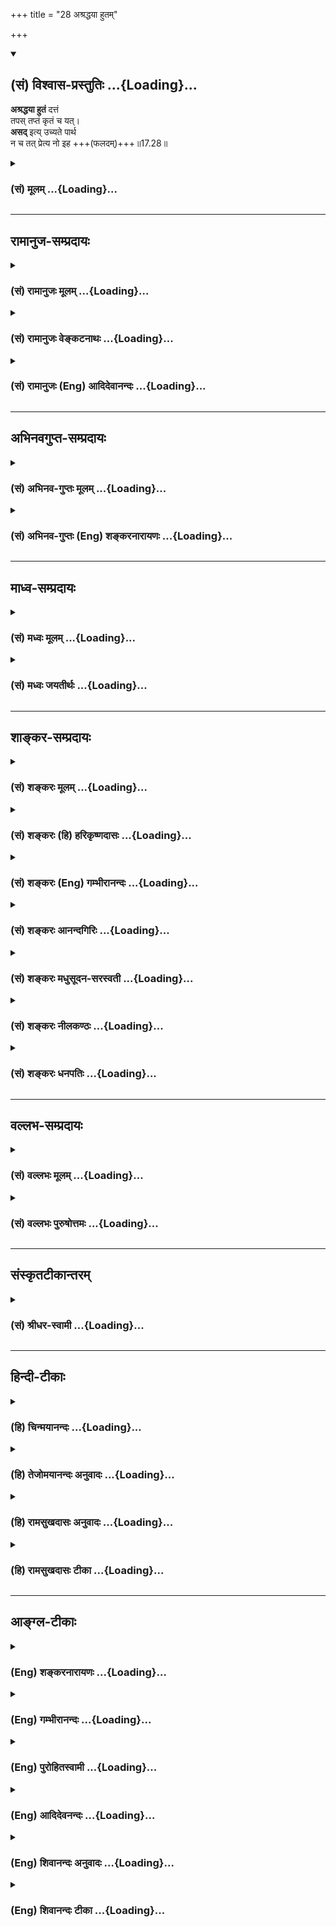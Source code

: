 +++
title = "28 अश्रद्धया हुतम्"

+++
<div class="js_include" newlevelforh1="2" title="(सं) विश्वास-प्रस्तुतिः" unfilled url="/mahAbhAratam/vyAsaH/shlokashaH/06-bhIShma-parva/03-bhagavad-gItA-parva/saMskRtam/vishvAsa-prastutiH/17_shraddhA-traya-vibhA/28_ashraddhayA_hutam.md">
<details open><summary><h2>(सं) विश्वास-प्रस्तुतिः ...{Loading}...</h2></summary>

**अश्रद्धया हुतं** दत्तं  
तपस् तप्तं कृतं च यत्।  
**असद्** इत्य् उच्यते पार्थ  
न च तत् प्रेत्य नो इह +++(फलदम्)+++॥17.28॥
</details>
</div>
<div class="js_include collapsed" newlevelforh1="3" title="(सं) मूलम्" unfilled url="/mahAbhAratam/vyAsaH/shlokashaH/06-bhIShma-parva/03-bhagavad-gItA-parva/saMskRtam/mUlam/17_shraddhA-traya-vibhA/28_ashraddhayA_hutam.md">
<details><summary><h3>(सं) मूलम् ...{Loading}...</h3></summary>

अश्रद्धया हुतं दत्तं तपस्तप्तं कृतं च यत्।  
असदित्युच्यते पार्थ न च तत्प्रेत्य नो इह।।17.28।।
</details>
</div>


_________________
## रामानुज-सम्प्रदायः
<div class="js_include collapsed" newlevelforh1="3" title="(सं) रामानुजः मूलम्" unfilled url="/mahAbhAratam/vyAsaH/shlokashaH/06-bhIShma-parva/03-bhagavad-gItA-parva/saMskRtam/rAmAnujaH/mUlam/17_shraddhA-traya-vibhA/28_ashraddhayA_hutam.md">
<details><summary><h3>(सं) रामानुजः मूलम् ...{Loading}...</h3></summary>

।।17.28।।**अश्रद्धया कृतं** शास्त्रीयम् अपि होमादिकम् **असद् इति**
उच्यते। कुतः **न च तत् प्रेत्य नो इह;** न मोक्षाय न सांसारिकाय च फलाय
इति।

</details>
</div>
<div class="js_include collapsed" newlevelforh1="3" title="(सं) रामानुजः वेङ्कटनाथः" unfilled url="/mahAbhAratam/vyAsaH/shlokashaH/06-bhIShma-parva/03-bhagavad-gItA-parva/saMskRtam/rAmAnujaH/venkaTanAthaH/17_shraddhA-traya-vibhA/28_ashraddhayA_hutam.md">
<details><summary><h3>(सं) रामानुजः वेङ्कटनाथः ...{Loading}...</h3></summary>

  
  
।।17.28।। शास्त्रविधिमुत्सृज्य \[16।27\] इत्यादिना अध्यायारम्भे
प्रश्नोत्तरमुखेन श्रद्धायुक्तस्याप्यशास्त्रीयस्यासुरत्वेनासत्त्वं
प्रतिपाद्य शास्त्रीयस्य ततो व्यावृत्तिर्दर्शिता इदानीं व्यतिरेकेण
प्रकृतानां सदिति निर्देशार्हत्वदृढीकरणाय शास्त्रीयस्यापि
श्रद्धारहितस्यासत्त्वमुच्यते। विशिष्टव्यतिरेकस्य विशेषणाभावे
विशेष्याभावे च समानत्वादित्यभिप्रायेणाऽऽहअश्रद्धया कृतं शास्त्रीयमपीति।
कृतशब्दस्य हुतदत्तयोरन्वयः। तप्तम् इत्यनेन तपसः
कृतत्वसिद्धेर्हुतदत्तशब्दावत्र भावार्थौ। एवं कृतशब्दस्य
विशेषणतयाऽन्वयेऽपेक्षिते सामान्यविषयपरोपकारादिविषयत्वक्लृप्तिरयुक्तेति च
भावः। यद्यप्यशास्त्रीयवन्निरयपतनैकहेतुत्वं नास्ति; तथापि
तत्तद्वाक्योदितफलाभावादसत्त्वमुपपद्यत इत्यभिप्रायेण हेत्वाकाङ्क्षां
दर्शयतिकुत इति। येयं प्रेते \[कठो.1।1।20\] इति श्रुत्यविरोधेन
प्रेत्यशब्दस्य मुक्तदशाविषयत्वोपपत्तौमोक्षकाङ्क्षिभिः \[17।25\]
इत्याद्युक्तफलव्यतिरेकस्यन च तत्प्रेत्य इत्यादिना विवक्षितत्वमाहन
मोक्षायेति। परिशेषसिद्धमिहशब्दस्यार्थमाहन सांसारिकाय
फलायेति। ,श्रद्धायुक्तमप्यवैदिकं; वैदिकमपि श्रद्धाहीनं
दृष्टादृष्टप्रयोजनविरहादननुष्ठेयम् उभयविधप्रयोजनयोगाद्वैदिकमेव
श्रद्धापूतमेवानुष्ठेयमित्यध्यायसार इति भावः।  
  
इति कवितार्किकसिंहस्य सर्वतन्त्रस्वतन्त्रस्य श्रीमद्वेङ्कटनाथस्य
वेदान्ताचार्यस्य कृतिषु भगवद्रामानुजविरचितश्रीमद्गीताभाष्यटीकायां
तात्पर्यचन्द्रिकायां सप्तदशोऽध्यायः।।17।।

</details>
</div>
<div class="js_include collapsed" newlevelforh1="3" title="(सं) रामानुजः (Eng) आदिदेवानन्दः" unfilled url="/mahAbhAratam/vyAsaH/shlokashaH/06-bhIShma-parva/03-bhagavad-gItA-parva/saMskRtam/rAmAnujaH/english/AdidevAnandaH/17_shraddhA-traya-vibhA/28_ashraddhayA_hutam.md">
<details><summary><h3>(सं) रामानुजः (Eng) आदिदेवानन्दः ...{Loading}...</h3></summary>

17.28 Offerings etc., when performed without faith, are Asat (i.e.,
unreal, bereft of efficiency), although they might be what has been enjoined by the Sastras. Why so; Because it is naught here or hereafter;
it will not lead to release nor to any desirable result in Samsara.

</details>
</div>


_________________
## अभिनवगुप्त-सम्प्रदायः
<div class="js_include collapsed" newlevelforh1="3" title="(सं) अभिनव-गुप्तः मूलम्" unfilled url="/mahAbhAratam/vyAsaH/shlokashaH/06-bhIShma-parva/03-bhagavad-gItA-parva/saMskRtam/abhinava-guptaH/mUlam/17_shraddhA-traya-vibhA/28_ashraddhayA_hutam.md">
<details><summary><h3>(सं) अभिनव-गुप्तः मूलम् ...{Loading}...</h3></summary>

।।17.28।। इदानीमश्रद्धावतः तामसं कर्म सर्वथा +++(S सर्वथैव )+++ निष्फलं
कारककलापसंयोजनसमुपजनितप्रयासमात्रफलमेव +++(Nसंयोजनमुपजनित -- )+++ ; इति
सर्वथैव +++(S सर्वथा )+++ अश्रद्धावता न भाव्यमित्युच्यते -- अश्रद्धयेति।
असदिति -- अप्रशस्तम्। तस्मात् प्रशस्ते कर्मणि यतमानानां सुखेनैव भवति
शिवम् इति।।। शिवम्।। अत्र संग्रहश्लोकः -- स एव कारकावेशः क्रिया
सैवाविशेषिणी।  
  
तथापि विज्ञानवतां मोक्षार्थे पर्यवस्यति।।।। इति
श्रीमहामाहेश्वराचार्यवर्यराजानकाभिनवगुप्तपादविर  
  
चिते श्रीमद्भगवद्गीतार्थसंग्रहे सप्तदशोऽध्यायः।।  
  

</details>
</div>
<div class="js_include collapsed" newlevelforh1="3" title="(सं) अभिनव-गुप्तः (Eng) शङ्करनारायणः" unfilled url="/mahAbhAratam/vyAsaH/shlokashaH/06-bhIShma-parva/03-bhagavad-gItA-parva/saMskRtam/abhinava-guptaH/english/shankaranArAyaNaH/17_shraddhA-traya-vibhA/28_ashraddhayA_hutam.md">
<details><summary><h3>(सं) अभिनव-गुप्तः (Eng) शङ्करनारायणः ...{Loading}...</h3></summary>

17.28 Asradhaya etc. ASAT : not praiseworthy (or inauspicious).
Therefore Happiness just easily arises for those who exert in the
prasieworthy (or auspicious) act.

</details>
</div>


_________________
## माध्व-सम्प्रदायः
<div class="js_include collapsed" newlevelforh1="3" title="(सं) मध्वः मूलम्" unfilled url="/mahAbhAratam/vyAsaH/shlokashaH/06-bhIShma-parva/03-bhagavad-gItA-parva/saMskRtam/madhvaH/mUlam/17_shraddhA-traya-vibhA/28_ashraddhayA_hutam.md">
<details><summary><h3>(सं) मध्वः मूलम् ...{Loading}...</h3></summary>

।।17.28।। तथाच ऋग्वेदखिलेषु -- यज्ञाद्या निष्फलं कर्म तत्स्यात्सद्वै
तदर्थकं कर्म वदन्ति देवाः। तच्छब्दानां
सन्निधेर्ब्रह्मप्रीतेस्तद्रूपत्वाज्जनितं ब्रह्म तस्य इति।

</details>
</div>
<div class="js_include collapsed" newlevelforh1="3" title="(सं) मध्वः जयतीर्थः" unfilled url="/mahAbhAratam/vyAsaH/shlokashaH/06-bhIShma-parva/03-bhagavad-gItA-parva/saMskRtam/madhvaH/jayatIrthaH/17_shraddhA-traya-vibhA/28_ashraddhayA_hutam.md">
<details><summary><h3>(सं) मध्वः जयतीर्थः ...{Loading}...</h3></summary>

।।17.28।। अश्रद्धया इत्यनेन ब्रह्मभक्तिरपीति अत्र श्रुतिसम्मतिमाह --
**तथा चे**ति। ओं यज्ञाद्याः वेदाद्योतत्वात्। निष्फलं
फलोद्देशरहितत्वात्तदर्थं ब्रह्मविषयम्। एवं तच्छब्दानां ब्रह्मशब्दानाम्।
यज्ञादिषु सन्निधेरवगततद्रूपत्वात् तत्प्रतिमात्वात् तस्योक्तप्रकारेण
यज्ञादीनामनुष्ठातुः।

</details>
</div>


_________________
## शाङ्कर-सम्प्रदायः
<div class="js_include collapsed" newlevelforh1="3" title="(सं) शङ्करः मूलम्" unfilled url="/mahAbhAratam/vyAsaH/shlokashaH/06-bhIShma-parva/03-bhagavad-gItA-parva/saMskRtam/shankaraH/mUlam/17_shraddhA-traya-vibhA/28_ashraddhayA_hutam.md">
<details><summary><h3>(सं) शङ्करः मूलम् ...{Loading}...</h3></summary>

।।17.28।। --,**अश्रद्धया हुतं** हवनं कृतम्; अश्रद्धया **दत्तं**
ब्राह्मणेभ्यः; अश्रद्धया **तपः तप्तम्** अनुष्ठितम्; तथा अश्रद्धयैव
**कृतं यत्** स्तुतिनमस्कारादि; तत् सर्वम् **असत् इति उच्यते;**
मत्प्राप्तिसाधनमार्गबाह्यत्वात् **पार्थ। न च तत्** बहुलायासमपि
**प्रेत्य** फलाय **नो** अपि इहार्थम्; साधुभिः निन्दितत्वात् इति।। इति
श्रीमत्परमहंसपरिव्राजकाचार्यस्य
श्रीगोविन्दभगवत्पूज्यपादशिष्यस्य,श्रीमच्छंकरभगवतः कृतौ
श्रीमद्भगवद्गीताभाष्ये  
  
सप्तदशोऽध्यायः।।  
  

</details>
</div>
<div class="js_include collapsed" newlevelforh1="3" title="(सं) शङ्करः (हि) हरिकृष्णदासः" unfilled url="/mahAbhAratam/vyAsaH/shlokashaH/06-bhIShma-parva/03-bhagavad-gItA-parva/saMskRtam/shankaraH/hindI/harikRShNadAsaH/17_shraddhA-traya-vibhA/28_ashraddhayA_hutam.md">
<details><summary><h3>(सं) शङ्करः (हि) हरिकृष्णदासः ...{Loading}...</h3></summary>

।।17.28।। क्योंकि सभी जगह श्रद्धाकी प्रधानतासे ही सब कुछ किया जाता है;
इसलिये --, बिना श्रद्धाके किया हुआ हवन; बिना श्रद्धाके ब्राह्मणोंको दिया
हुआ दान; तपा हुआ तप तथा और भी जो कुछ बिना श्रद्धाके किया हुआ स्तुति --
नमस्कारादि कर्म है वह सब; हे पार्थ मेरी प्राप्तिके साधनमार्गसे बाह्य
होनेके कारण असत् है; ऐसा कहा जाता है। क्योंकि वह बहुत परिश्रमयुक्त
होनेपर भी साधु पुरुषोंद्वारा निन्दित होनेके कारण न तो मरनेके पश्चात् फल
देनेवाला होता है और न इस लोकमें ही सुखदायक होता है।

</details>
</div>
<div class="js_include collapsed" newlevelforh1="3" title="(सं) शङ्करः (Eng) गम्भीरानन्दः" unfilled url="/mahAbhAratam/vyAsaH/shlokashaH/06-bhIShma-parva/03-bhagavad-gItA-parva/saMskRtam/shankaraH/english/gambhIrAnandaH/17_shraddhA-traya-vibhA/28_ashraddhayA_hutam.md">
<details><summary><h3>(सं) शङ्करः (Eng) गम्भीरानन्दः ...{Loading}...</h3></summary>

17.28 O son of Prtha, whatever is hutam, offered in sacrifice, poured as
oblation; and dattam, given in charity to Brahmanas,without faith;
whatever tapah, austerity; is taptam, performed without faith; so also,
whatever is krtam, done without faith, e.g. praise, salutation, etc.;
all that ucyate, is said to be; asat iti, of no avail, since it is
outside th course of discipline leading to Me. Ca, and, although
involving great effort; na ca tat, it is of no conseence; pretya, after
death, for producing (some) result; na, nor even for any result; iha,
because it is condemned by the wise. \[Thus it is established in this
chapter that, among persons who are not at all versed in the scriptures,
but are possessed of (either of the) three characterisitcs of sattva,
(rajas) etc., only those shall attain to Liberation who steadfastly
resort to sattva alone by partaking of sattvika food, (performing
sattvika) sacrifices) etc. to te exclusion of rajasika and tamasika food
etc., who destroy any defect that might arise in sacrifice etc. by
uttering the names of Brahman, who have fully purified their intellect,
and who have attained to the realization of Truth arising from one's
being endowed with such disciplines as hearing and and thinking
(sravana, manana) of, and meditation (nididhyasana) on Brahman.\]

</details>
</div>
<div class="js_include collapsed" newlevelforh1="3" title="(सं) शङ्करः आनन्दगिरिः" unfilled url="/mahAbhAratam/vyAsaH/shlokashaH/06-bhIShma-parva/03-bhagavad-gItA-parva/saMskRtam/shankaraH/AnandagiriH/17_shraddhA-traya-vibhA/28_ashraddhayA_hutam.md">
<details><summary><h3>(सं) शङ्करः आनन्दगिरिः ...{Loading}...</h3></summary>

।।17.28।। अश्रद्धान्वितस्यापि कर्मणो नामत्रयोच्चारणादवैगुण्ये
श्रद्धाप्राधान्यं न स्यादित्याशङ्क्याह -- **तत्र चेति।** सप्तमीभ्यां
प्रकृतं यज्ञादि गृह्यते सर्वं यज्ञादि सगुणमिति शेषः। तस्यासत्त्वं साधयति
-- **मत्प्राप्तीति।** ऐहिकामुष्मिकं वा फलमश्रद्धितेनापि कर्मणा
संपत्स्यते कुतोऽस्यासत्त्वमित्याशङ्क्याह -- **नचेति।**
तस्योभयविधफलाहेतुत्वे हेतुमाह -- **साधुभिरिति।** निन्दन्ति हि साधवः
श्रद्धारहितं कर्मातो नैतदुभयफलौपयिकमित्यर्थः। तदनेन शास्त्रानभिज्ञानमपि
श्रद्धावतां श्रद्धया सात्त्विकत्वादित्रैविध्यभाजां
राजसतामसाहारादित्यागेन सात्त्विकाहारादिसेवया सत्त्वैकशरणानां प्राप्तमपि
यज्ञादिवैगुण्यं ब्रह्मनामनिर्देशेन,परिहरतां परिशुद्धबुद्धीनां
श्रवणादिसामग्रीसंजाततत्त्वसाक्षात्कारवतां मोक्षोपपत्तिरिति स्थितम्। इति
श्रीमत्परमहंसपरिव्राजकाचार्यश्रीमच्छुद्धानन्दपूज्यपादशिष्यानन्दगिरिकृतौ
सप्तदशोऽध्यायः।।17।।  
  

</details>
</div>
<div class="js_include collapsed" newlevelforh1="3" title="(सं) शङ्करः मधुसूदन-सरस्वती" unfilled url="/mahAbhAratam/vyAsaH/shlokashaH/06-bhIShma-parva/03-bhagavad-gItA-parva/saMskRtam/shankaraH/madhusUdana-sarasvatI/17_shraddhA-traya-vibhA/28_ashraddhayA_hutam.md">
<details><summary><h3>(सं) शङ्करः मधुसूदन-सरस्वती ...{Loading}...</h3></summary>

।।17.28।। यद्यालस्यादिना शास्त्रीयं विधिमुत्सृज्य श्रद्दधानस्यैव
वृद्धव्यवहारमात्रेण यज्ञतपोदानादि कुर्वतां प्रमादाद्वैगुण्ये प्राप्ते
तत्सदिति ब्रह्मनिर्देशेन तत्परिहारस्तर्ह्यश्रद्दधानतया शास्त्रीयं
विधिमुत्सृज्य कामकारेण यत्किंचिद्यज्ञादि कुर्वतामसुराणामपि तेनैव
वैगुण्यपरिहारः स्यादिति कृतं श्रद्धया सात्त्विकत्वहेतुभूतयेत्यत आह --
अश्रद्धयेति। अश्रद्धया यद्धुतं हवनं कृतमग्नौ दत्तं यद्ब्राह्मणेभ्यो
यत्तपस्तप्तं यच्चान्यत्कर्म कृतं स्तुतिनमस्कारादि तत्सर्वमश्रद्धया
कृतमसदसाध्वित्युच्यते। अत ओंतत्सदिति निर्देशेन न तस्य साधुभावः शक्यते
कर्तुं सर्वथा तदयोग्यत्वाच्छिलाया इवाङ्कुरस्तत्कस्मादसदित्युच्यते शृणु
हे पार्थ; चो हेतौ। यस्मात्तदश्रद्धाकृतं न प्रेत्य परलोके फलति
विगुणत्वेनापूर्वाजनकत्वान्नो इह नापीह लोके यशः साधुभिर्निन्दितत्वात्। अत
ऐहिकामुष्मिकफलविकलत्वादश्रद्धाकृतस्य सात्त्विक्या श्रद्धयैव सात्त्विकं
यज्ञादि कुर्यादन्तःकरणशुद्धये। तादृशस्यैव श्रद्धापूर्वकस्य सात्त्विकस्य
यज्ञादेर्दैवाद्वैगुण्यशङ्कायां ब्रह्मणो नामनिर्देशेन साद्गुण्यं
संपादनीयमिति परमार्थः। श्रद्धापूर्वकसात्त्विकमपि यज्ञादि विगुणं ब्रह्मणो
नामनिर्देशेन सात्त्विकं च संपादितं भवतीति भाष्यम्। तदेवमस्मिन्नध्याये
आलस्यादिनाऽनादृतशास्त्राणां श्रद्धापूर्वकं वृद्धव्यवहारमात्रेण
प्रवर्तमानानां शास्त्रानादरेणासुरसाधर्म्येण श्रद्धापूर्वकानुष्ठानेन च
देवसाधर्म्येण किमसुरा अमी देवावेत्यर्जुनसंशयविषयाणां
राजसतामसश्रद्धापूर्वकं राजसतामसयज्ञादिकारिणोऽसुराः।
शास्त्रीयज्ञानसाधनानधिकारिणः सात्त्विकश्रद्धापूर्वकं
सात्त्विकयज्ञादिकारिणस्तु देहाः शास्त्रीयज्ञानसाधनाधिकारिण इति
श्रद्धात्रैविध्यप्रदर्शनमुखेनाहारादित्रैविध्यप्रदर्शनेन च भगवता निर्णयः
कृत इति सिद्धम्।

</details>
</div>
<div class="js_include collapsed" newlevelforh1="3" title="(सं) शङ्करः नीलकण्ठः" unfilled url="/mahAbhAratam/vyAsaH/shlokashaH/06-bhIShma-parva/03-bhagavad-gItA-parva/saMskRtam/shankaraH/nIlakaNThaH/17_shraddhA-traya-vibhA/28_ashraddhayA_hutam.md">
<details><summary><h3>(सं) शङ्करः नीलकण्ठः ...{Loading}...</h3></summary>

।।17.28।। सर्वत्र श्रद्धैव साद्गुण्यहेतुरिति व्यतिरेकमुखेनाह --
**अश्रद्धयेति।** हुतं होमः। दत्तं दानम्। तपस्तप्तमनुष्ठितम् कृतमश्रद्धया
विहितं भगवन्नामस्मरणमपि यच्चान्यत्तत्सर्वमसत् अभावभूतमित्युच्यते। पार्थ;
अतएव तत् प्रेत्य मृत्वा परलोके नोपयुज्यते। इहास्मिन् लोके वा नो
नैवोपयुज्यते। तस्मात् श्रद्धैव सात्त्विकी मातेव सुखकामैः शरणीकरणीयेति
भावः।

</details>
</div>
<div class="js_include collapsed" newlevelforh1="3" title="(सं) शङ्करः धनपतिः" unfilled url="/mahAbhAratam/vyAsaH/shlokashaH/06-bhIShma-parva/03-bhagavad-gItA-parva/saMskRtam/shankaraH/dhanapatiH/17_shraddhA-traya-vibhA/28_ashraddhayA_hutam.md">
<details><summary><h3>(सं) शङ्करः धनपतिः ...{Loading}...</h3></summary>

।।17.28।। तत्र सर्वत्रास्तिक्यलक्षणायाः श्रद्धायाः प्रधानतया सर्वं तथैव
संपाद्यते यस्मात्तस्मांदश्रद्धया हुतं हव्यवहनं कृतं दत्तं च ब्राह्णेब्यो
यत्तपस्तप्तं यच्चान्यत्कर्म स्तुतिनमस्कारादिकृतं तत्सर्वमसदित्युच्यते
सत्प्राप्तिमार्गादास्तिदास्तिक्यलक्षणाद्वाह्यत्वात्। असत्त्वमेव
प्रतिपादयति। नच तद्वह्वायासमपि प्रेत्य मृत्वा नापीह यशोरुपफलाय
साधुभिर्निन्दितत्वात्। हुतमित्युक्त्या विहिते कर्मणि श्रद्धावनधिकारी
प्रतिषिद्धे तु श्रद्धारहितोऽपीति बोधितम्। एतेन निषेधलङ्गिनो नास्तिकस्य
प्रत्यवायाभावप्रसङ्गो निरस्तः। ननुयदेव विद्यया करोति श्रद्धयोपनिषदा तदेव
वीर्यवत्तरं भवति इति श्रुत्या श्रद्धया कुतं वीर्यवत्तरं चेत्
श्रद्धारहितमपि वीर्यवदित्यर्थाद्वोधितमिति कथं भगवता प्रोक्तमसदित्युच्यत
इति। नैष दोषः। यतः श्रुतिस्तश्रद्धापदं भक्तिरुपश्रद्धापरं स्मृतिस्थं तु
विश्वसात्मकश्रद्धापरम्। एवंच नास्तिक्यबुद्य्धा कृतं सर्वं निरर्थकमेवातो
नास्तिक्यं श्रेयोर्थिभिः सर्वथैव हेयमिति भावः। पृथा पुत्रस्य तव तु कदापि
तन्नेचितमिति सूचयन्संबोधयति पार्थेति। तदनेन सप्तदशाध्यायेन
श्रद्धादित्रैविध्यं निरुपयता शास्त्रानभिज्ञानामपि सात्त्विकश्रद्धावतां
राजसतामसाहारदिपरिवर्जनेन सात्त्विकाहारादिसेवया सत्त्वैकशरणानां
प्राप्तमपि यज्ञादिवैगुण्यं ब्रह्मनामनिर्देशेन परिहरतां परिशुद्धबुद्धीनां
श्रवणादिना ब्रह्मात्मसाक्षात्कारो भवतीति प्रदर्शितम्।। इति
श्रीमत्परमहंसपरिव्राजकाचार्यश्रीबालस्वामिश्रीपादशिष्यदत्तवंशावतंसरामकुमारसूनुधनपतिविदुषा
विरचितायां श्रीकीताभाष्योत्कर्षदीपिकायां सप्तदशोऽध्यायः।।17।।  
  

</details>
</div>


_________________
## वल्लभ-सम्प्रदायः
<div class="js_include collapsed" newlevelforh1="3" title="(सं) वल्लभः मूलम्" unfilled url="/mahAbhAratam/vyAsaH/shlokashaH/06-bhIShma-parva/03-bhagavad-gItA-parva/saMskRtam/vallabhaH/mUlam/17_shraddhA-traya-vibhA/28_ashraddhayA_hutam.md">
<details><summary><h3>(सं) वल्लभः मूलम् ...{Loading}...</h3></summary>

।।17.28।। किञ्च यज्ञादिकं हुतादिकं च यत्कृतं अश्रद्धया
शास्त्रीयश्रद्धाराहित्येन तदसद्व्यर्थमित्यर्थः। कुतः न च तत्प्रेत्य नो
इहेति उभयलोकसुखासाधकत्वादित्यर्थः।

</details>
</div>
<div class="js_include collapsed" newlevelforh1="3" title="(सं) वल्लभः पुरुषोत्तमः" unfilled url="/mahAbhAratam/vyAsaH/shlokashaH/06-bhIShma-parva/03-bhagavad-gItA-parva/saMskRtam/vallabhaH/puruShottamaH/17_shraddhA-traya-vibhA/28_ashraddhayA_hutam.md">
<details><summary><h3>(सं) वल्लभः पुरुषोत्तमः ...{Loading}...</h3></summary>

  
  
।।17.28।। अथैतदतिरिक्तं श्रद्धाविहीनमेतदपि असदित्युच्यत इत्याह --
अश्रद्धयेति। अश्रद्धया श्रद्धां विना हुतं हवनादिकं; दत्तं दानादि; तप्तं
तपः; च पुनः यत्किञ्चित् कृतं कर्म यागतीर्थस्नानादिकं; हे पार्थ मद्भक्त
तत्सर्वं असदित्युच्यते; तच्च प्रेत्य परलोके न फलति मत्सम्बन्धाभावात्। इह
लोके न फलं; सदनादृतत्वात्। अतो मत्सम्बन्ध्येव लौकिकालौकिकं फलतीति तदेव
कर्त्तव्यमिति निरूपितम्। निष्फलं त्रिगुणं कर्म सश्रद्धमपि यत्कृतम्। सफलं
निर्गुणं चातः कर्त्तव्यमिति रूपितम्।

</details>
</div>


_________________
## संस्कृतटीकान्तरम्
<div class="js_include collapsed" newlevelforh1="3" title="(सं) श्रीधर-स्वामी" unfilled url="/mahAbhAratam/vyAsaH/shlokashaH/06-bhIShma-parva/03-bhagavad-gItA-parva/saMskRtam/shrIdhara-svAmI/17_shraddhA-traya-vibhA/28_ashraddhayA_hutam.md">
<details><summary><h3>(सं) श्रीधर-स्वामी ...{Loading}...</h3></summary>

।।17.28।। इदानीं सर्वकर्मसु श्रद्धयैव प्रवृत्त्यर्थमश्रद्धाकृतं सर्वं
निन्दति **--** **अश्रद्धयेति।** अश्रद्धया हुतं हवनं; दत्तं दानं; तप्तं
निर्वर्तितं तपः। यच्चान्यदपि कृतं कर्म तत्सर्वमसदित्युच्यते।
यतस्तत्प्रेत्य लोकान्तरे न फलति विगुणत्वात्। नो इह न चास्मिंल्लोके फलति;
अयशस्करत्वात्।

</details>
</div>


_________________
## हिन्दी-टीकाः
<div class="js_include collapsed" newlevelforh1="3" title="(हि) चिन्मयानन्दः" unfilled url="/mahAbhAratam/vyAsaH/shlokashaH/06-bhIShma-parva/03-bhagavad-gItA-parva/hindI/chinmayAnandaH/17_shraddhA-traya-vibhA/28_ashraddhayA_hutam.md">
<details><summary><h3>(हि) चिन्मयानन्दः ...{Loading}...</h3></summary>

।।17.28।। इस श्लोक में; निषेध की भाषा में निश्चयात्मक रूप से भगवान् कहते
हैं कि श्रद्धारहित कोई भी कर्म न इस लोक में और न मरण के पश्चात् ही
लाभदायक होता है। कर्मों का फल कर्ता की श्रद्धा; उत्साह और निश्चय पर ही
निर्भर करता है। मनुष्य की श्रद्धा ही उसके कर्मों को आभा प्रदान करती है।
अत कर्म का फल बहुत अधिक मात्रा में कर्ता की श्रद्धा पर निर्भर करता
है। यहाँ निश्चयात्मक रूप से कहा गया है कि श्रद्धारहित यज्ञ; दान; तप और
अन्य कर्म असत् होते हैं। असत् से सत् की उत्पत्ति नहीं हो सकती। इसलिए ऐसे
असत् कर्मों से कोई वास्तविक श्रेष्ठ फल प्राप्त नहीं किया जा सकता। भगवान्
के इस कथन से यह स्पष्ट होता है कि सब कर्मों में श्रद्धा की प्रमुखता है
और उसके बिना कर्म निष्फल होते हैं। श्रद्धा का यह नियम न केवल आध्यात्मिक
क्षेत्र में ही सत्य है; अपितु लौकिक फलों की प्राप्ति में भी उतना ही सत्य
प्रमाणित होता है। कर्ता को स्वयं अपने में; कर्म में तथा प्राप्य लक्ष्य
में श्रद्धा आवश्यक होती है; केवल तभी वह अपनी सम्पूर्ण क्षमता के साथ
प्रयत्न कर सकता है; अन्यथा नहीं। अत भगवान् श्रीकृष्ण कहते हैं कि अश्रद्धा
से किये गये यज्ञ; दान और तप असत् होते हैं। conclusion तत्सदिति
श्रीमद्भगवद्गीतासूपनिषत्सु ब्रह्मविद्धायां योगशास्त्रे  
  
श्रीकृष्णार्जुनसंवादे श्रद्धात्रयविभागयोगो नाम सप्तदशोऽध्याय।। इस प्रकार
श्रीकृष्णार्जुनसंवाद के रूप में ब्रह्मविद्या और योगशास्त्रस्वरूप
श्रीमद्भगवद्गीतोपनिषद् का श्रद्धात्रयविभागयोग नामक सत्रहवां अध्याय
समाप्त होता है।

</details>
</div>
<div class="js_include collapsed" newlevelforh1="3" title="(हि) तेजोमयानन्दः अनुवादः" unfilled url="/mahAbhAratam/vyAsaH/shlokashaH/06-bhIShma-parva/03-bhagavad-gItA-parva/hindI/tejomayAnandaH/anuvAdaH/17_shraddhA-traya-vibhA/28_ashraddhayA_hutam.md">
<details><summary><h3>(हि) तेजोमयानन्दः अनुवादः ...{Loading}...</h3></summary>

।।17.28।। हे पार्थ ! जो यज्ञ, दान, तप और कर्म अश्रद्धापूर्वक किया जाता
है, वह 'असत्' कहा जाता है; वह न इस लोक में (इह) और न मरण के पश्चात् (उस
लोक में) लाभदायक होता है।।

</details>
</div>
<div class="js_include collapsed" newlevelforh1="3" title="(हि) रामसुखदासः अनुवादः" unfilled url="/mahAbhAratam/vyAsaH/shlokashaH/06-bhIShma-parva/03-bhagavad-gItA-parva/hindI/rAmasukhadAsaH/anuvAdaH/17_shraddhA-traya-vibhA/28_ashraddhayA_hutam.md">
<details><summary><h3>(हि) रामसुखदासः अनुवादः ...{Loading}...</h3></summary>

।।17.28।। हे पार्थ ! अश्रद्धासे किया हुआ हवन, दिया हुआ दान और तपा हुआ तप
तथा और भी जो,कुछ किया जाय, वह सब 'असत्' -- ऐसा कहा जाता है। उसका फल न
यहाँ होता है, न मरनेके बाद ही होता है अर्थात् उसका कहीं भी सत् फल नहीं
होता।

</details>
</div>
<div class="js_include collapsed" newlevelforh1="3" title="(हि) रामसुखदासः टीका" unfilled url="/mahAbhAratam/vyAsaH/shlokashaH/06-bhIShma-parva/03-bhagavad-gItA-parva/hindI/rAmasukhadAsaH/TIkA/17_shraddhA-traya-vibhA/28_ashraddhayA_hutam.md">
<details><summary><h3>(हि) रामसुखदासः टीका ...{Loading}...</h3></summary>

।।17.28।।***व्याख्या --***  **अश्रद्धया हुतं दत्तं तपस्तप्तं कृतं च
यत् --** अश्रद्धापूर्वक यज्ञ; दान और तप किया जाय और **कृतं च यत्
(टिप्पणी प₀ 864)** अर्थात् जिसकी शास्त्रमें आज्ञा आती है; ऐसा जो कुछ
कर्म अश्रद्धापूर्वक किया जाय -- वह सब असत् कहा जाता है।**अश्रद्धया**
पदमें श्रद्धाके अभावका वाचक **नञ्** समास है; जिसका तात्पर्य है कि आसुर
लोग परलोक; पुनर्जन्म; धर्म; ईश्वर आदिमें श्रद्धा नहीं रखते।**बरन धर्म
नहिं आश्रम चारी।  
  
** श्रुति बिरोध रत सब उर नारी।। (मानस 7। 98। 1) -- इस प्रकारके विरुद्ध
भाव रखकर वे यज्ञ; दान आदि क्रियाएँ करते हैं। जब वे शास्त्रमें श्रद्धा ही
नहीं रखते; तो फिर वे यज्ञ आदि शास्त्रीय कर्म क्यों करते हैं वे उन
शास्त्रीय कर्मोंको इसलिये करते हैं कि लोगोंमें उन क्रियाओंका ज्यादा
प्रचलन है; उनको करनेवालोंका लोग आदर करते हैं तथा उनको करना अच्छा समझते
हैं। इसलिये समाजमें अच्छा बननेके लिये और जो लोग यज्ञ आदि शास्त्रीय कर्म
करते हैं; उनकी श्रेणीमें गिने जानेके लिये वे श्रद्धा न होनेपर भी
शास्त्रीय कर्म कर देते हैं।**असदित्युच्यते पार्थ न च तत्प्रेत्य नो इह
--** अश्रद्धापूर्वक यज्ञ आदि जो कुछ शास्त्रीय कर्म किया जाय; वह सब
**असत्** कहा जाता है। उसका न इस लोकमें फल होता है और न परलोकमें --
जन्मजन्मान्तरमें ही फल होता है। तात्पर्य यह कि सकामभावसे श्रद्धा एवं
विधिपूर्वक शास्त्रीय कर्मोंको करनेपर यहाँ धनवैभव; स्त्रीपुत्र आदिकी
प्राप्ति और मरनेके बाद स्वर्गादि लोकोंकी प्राप्ति हो सकती है और उन्हीं
कर्मोंको निष्कामभावसे श्रद्धा एवं विधिपूर्वक करनेपर अन्तःकरणकी शुद्धि
होकर परमात्मप्राप्ति हो जाती है परन्तु अश्रद्धापूर्वक कर्म करनेवालोंको
इनमेंसे कोई भी फल प्राप्त नहीं होता। यदि यहाँ यह कहा जाय कि
अश्रद्धापूर्वक जो कुछ भी किया जाता है; उसका इस लोकमें और परलोकमें कुछ भी
फल नहीं होता; तो जितने पापकर्म किये जाते हैं; वे सभी अश्रद्धासे ही किये
जाते हैं; तब तो उनका भी कोई फल नहीं होना चाहिये और मनुष्य भोग भोगने तथा
संग्रह करनेकी इच्छाको लेकर अन्याय; अत्याचार; झूठ; कपट; धोखेबाजी आदि
जितने भी पापकर्म करता है; उन कर्मोंका फल दण्ड भी नहीं चाहता पर वास्तवमें
ऐसी बात है नहीं। कारण कि कर्मोंका यह नियम है कि रागी पुरुष रागपूर्वक जो
कुछ भी कर्म करता है; उसका फल कर्ताके न चाहनेपर भी कर्ताको मिलता ही है।
इसलिये आसुरीसम्पदावालोंको बन्धन और आसुरी योनियों तथा नरकोंकी प्राप्ति
होती है। छोटेसेछोटा और साधारणसेसाधारण कर्म भी यदि उस परमात्माके
उद्देश्यसे ही निष्कामभावपूर्वक किया जाय; तो वह कर्म सत् हो जाता है
अर्थात् परमात्माकी प्राप्ति करानेवाला हो जाता है परन्तु ब़ड़ेसेबड़ा
यज्ञादि कर्म भी यदि श्रद्धापूर्वक और शास्त्रीय विधिविधानसे सकामभावपूर्वक
किया जाय; तो वह कर्म भी फल देकर नष्ट हो जाता है परमात्माकी प्राप्ति
करानेवाला नहीं होता तथा वे यज्ञादि कर्म यदि अश्रद्धापूर्वक किये जायँ; तो
वे सब असत् हो जाते हैं अर्थात् सत् फल देनेवाले नहीं होते। तात्पर्य यह है
कि परमात्माकी प्राप्तिमें क्रियाकी प्रधानता नहीं है; प्रत्युत
श्रद्धाभावकी ही प्रधानता है। पूर्वोक्त सद्भाव; साधुभाव; प्रशस्त कर्म;
सत्स्थिति और तदर्थीय कर्म -- ये पाँचों परमात्माकी प्राप्ति करानेवाले
होनेसे अर्थात् सत् -- परमात्माके साथ सम्बन्ध जोड़नेवाले होनेसे सत् कहे
जाते हैं। अश्रद्धासे किये गये कर्म असत् क्यों होते हैं वेदोंने; भगवान्ने
और शास्त्रोंने कृपा करके मनुष्योंके कल्याणके लिये ही ये शुभकर्म बताये
हैं; पर जो मनुष्य इन तीनोंपर अश्रद्धा करके शुभकर्म करते हैं; उनके ये सब
कर्म असत् हो जाते हैं। इन तीनोंपर की हुई अश्रद्धाके कारण उनको नरक आदि
दण्ड मिलने चाहिये परन्तु उनके कर्म शुभ (अच्छे) हैं; इसलिये उन कर्मोंका
कोई फल नहीं होता -- यही उनके लिये दण्ड है। मनुष्यको उचित है कि वह यज्ञ;
दान; तप; तीर्थ; व्रत आदि शास्त्रविहित कर्मोंको श्रद्धापूर्वक और
निष्कामभावसे करे। भगवान्ने विशेष कृपा करके मानवशरीर दिया है और इसमें
शुभकर्म करनेसे अपनेको और सब लोगोंको लाभ होता है। इसलिये जिससे अभी और
परिणाममें सबका हित हो -- ऐसे श्रेष्ठ कर्तव्यकर्म श्रद्धापूर्वक और
भगवान्की प्रसन्नताके लिये करते रहना चाहिये।  
  
**इस प्रकार ; तत्; सत् -- इन भगवन्नामोंके उच्चारणपूर्वक ब्रह्मविद्या और
योगशास्त्रमय श्रीमद्भगवद्गीतोपनिषद्रूप श्रीकृष्णार्जुनसंवादमें
श्रद्धात्रयविभागयोग नामक सत्रहवाँ अध्याय पूर्ण हुआ।।17।।  
  
** **,**

</details>
</div>


_________________
## आङ्ग्ल-टीकाः
<div class="js_include collapsed" newlevelforh1="3" title="(Eng) शङ्करनारायणः" unfilled url="/mahAbhAratam/vyAsaH/shlokashaH/06-bhIShma-parva/03-bhagavad-gItA-parva/english/shankaranArAyaNaH/17_shraddhA-traya-vibhA/28_ashraddhayA_hutam.md">
<details><summary><h3>(Eng) शङ्करनारायणः ...{Loading}...</h3></summary>

17.28. Without faith, whatever oblation is offered, what-ever gift is made, whatever austerity is practised, and whatever action is undertaken, that is called ASAT and it is of no avail after one's death and in this world.

</details>
</div>
<div class="js_include collapsed" newlevelforh1="3" title="(Eng) गम्भीरानन्दः" unfilled url="/mahAbhAratam/vyAsaH/shlokashaH/06-bhIShma-parva/03-bhagavad-gItA-parva/english/gambhIrAnandaH/17_shraddhA-traya-vibhA/28_ashraddhayA_hutam.md">
<details><summary><h3>(Eng) गम्भीरानन्दः ...{Loading}...</h3></summary>

17.28 O son of Prtha, whatever is offered in sacrifice and given in charity, as also whatever austerity is undertakne or whatever is done without, faith, is said to be of on avail. And it is of no conseence after death, nor here.

</details>
</div>
<div class="js_include collapsed" newlevelforh1="3" title="(Eng) पुरोहितस्वामी" unfilled url="/mahAbhAratam/vyAsaH/shlokashaH/06-bhIShma-parva/03-bhagavad-gItA-parva/english/purohitasvAmI/17_shraddhA-traya-vibhA/28_ashraddhayA_hutam.md">
<details><summary><h3>(Eng) पुरोहितस्वामी ...{Loading}...</h3></summary>

17.28 Whatsoever is done without faith, whether it be sacrifice,
austerity or gift or anything else, as called Asat' (meaning Unreal')
for it is the negation of Sat,' O Arjuna! Such an act has no significance, here or hereafter."

</details>
</div>
<div class="js_include collapsed" newlevelforh1="3" title="(Eng) आदिदेवनन्दः" unfilled url="/mahAbhAratam/vyAsaH/shlokashaH/06-bhIShma-parva/03-bhagavad-gItA-parva/english/AdidevanandaH/17_shraddhA-traya-vibhA/28_ashraddhayA_hutam.md">
<details><summary><h3>(Eng) आदिदेवनन्दः ...{Loading}...</h3></summary>

17.28 Whatever offering or gift is made, whatever austerity is practised and whatever action is performed without faith, that is called Asat, O Arjuna. It is naught here or hereafter.

</details>
</div>
<div class="js_include collapsed" newlevelforh1="3" title="(Eng) शिवानन्दः अनुवादः" unfilled url="/mahAbhAratam/vyAsaH/shlokashaH/06-bhIShma-parva/03-bhagavad-gItA-parva/english/shivAnandaH/anuvAdaH/17_shraddhA-traya-vibhA/28_ashraddhayA_hutam.md">
<details><summary><h3>(Eng) शिवानन्दः अनुवादः ...{Loading}...</h3></summary>

17.28 Whatever is sacrificed, given or performed, and whatever austerity is practised without faith, it is called 'Asat', O Arjuna; it is naught here or hereafter (after death).

</details>
</div>
<div class="js_include collapsed" newlevelforh1="3" title="(Eng) शिवानन्दः टीका" unfilled url="/mahAbhAratam/vyAsaH/shlokashaH/06-bhIShma-parva/03-bhagavad-gItA-parva/english/shivAnandaH/TIkA/17_shraddhA-traya-vibhA/28_ashraddhayA_hutam.md">
<details><summary><h3>(Eng) शिवानन्दः टीका ...{Loading}...</h3></summary>

17.28 अश्रद्धया without faith; हुतम् is sacrificed; दत्तम् given; तपः
austerity; तप्तम् is practised; कृतम् performed; च and; यत् whatever;
असत् Asat; इति thus; उच्यते is called; पार्थ O Partha; न not; च and; तत्
that; प्रेत्य hereafter (after death); न not; इह here.Commentary Asat That which changes form and has no permanent existence. It does not mean nonexistence as such.Acts of sacrifice; austerity and gift that are performed without faith; under pressure; or to prevent some sort of trouble or to gratify a craving; are Asat in their nature. They yield no permanent benefit or fruit to anybody.Any sacrifice; austerity or gift done without dedicating it to the Lord will be of no avail to the doer in this earthly life here or in the life beyond hereafter. It would be as useless as showers of rain falling on rocky ground or pouring oblations of ghee (clarified butter) on cold ashes. If you have no faith you will become egoistic and obstinate. Your heart will become hard. If you perform even hundreds of sacrifices without faith; without the spirit of selfsurrender to the Lord; even if you distribute the wealth of the whole world in charity without faith in and devotion to the Lord;
all these would be worthless and useless. The sages will not appreciate such sacrifices or gifts. Energy; money and time are simply wasted.Thus in the Upanishads of the glorious Bhagavad Gita; the science of the Eternal; the scripture of Yoga; the dialogue between Sri Krishna and Arjuna; ends the seventeenth discourse entitledThe Yoga of the Division of the Threefold Faith. ,

</details>
</div>
